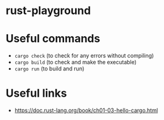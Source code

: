 # rust-playground


# Useful commands
- `cargo check` (to check for any errors without compiling)
- `cargo build` (to check and make the executable)
- `cargo run` (to build and run)

# Useful links
- https://doc.rust-lang.org/book/ch01-03-hello-cargo.html
